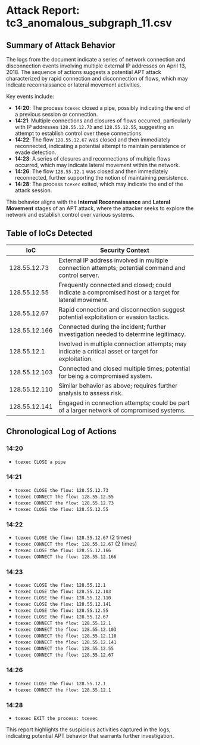 # Attack Report: tc3_anomalous_subgraph_11.csv

## Summary of Attack Behavior

The logs from the document indicate a series of network connection and disconnection events involving multiple external IP addresses on April 13, 2018. The sequence of actions suggests a potential APT attack characterized by rapid connection and disconnection of flows, which may indicate reconnaissance or lateral movement activities. 

Key events include:
- **14:20**: The process `tcexec` closed a pipe, possibly indicating the end of a previous session or connection.
- **14:21**: Multiple connections and closures of flows occurred, particularly with IP addresses `128.55.12.73` and `128.55.12.55`, suggesting an attempt to establish control over these connections.
- **14:22**: The flow `128.55.12.67` was closed and then immediately reconnected, indicating a potential attempt to maintain persistence or evade detection.
- **14:23**: A series of closures and reconnections of multiple flows occurred, which may indicate lateral movement within the network.
- **14:26**: The flow `128.55.12.1` was closed and then immediately reconnected, further supporting the notion of maintaining persistence.
- **14:28**: The process `tcexec` exited, which may indicate the end of the attack session.

This behavior aligns with the **Internal Reconnaissance** and **Lateral Movement** stages of an APT attack, where the attacker seeks to explore the network and establish control over various systems.

## Table of IoCs Detected

| IoC                | Security Context                                                                                     |
|--------------------|-----------------------------------------------------------------------------------------------------|
| 128.55.12.73       | External IP address involved in multiple connection attempts; potential command and control server. |
| 128.55.12.55       | Frequently connected and closed; could indicate a compromised host or a target for lateral movement. |
| 128.55.12.67       | Rapid connection and disconnection suggest potential exploitation or evasion tactics.               |
| 128.55.12.166      | Connected during the incident; further investigation needed to determine legitimacy.                |
| 128.55.12.1        | Involved in multiple connection attempts; may indicate a critical asset or target for exploitation.  |
| 128.55.12.103      | Connected and closed multiple times; potential for being a compromised system.                      |
| 128.55.12.110      | Similar behavior as above; requires further analysis to assess risk.                                |
| 128.55.12.141      | Engaged in connection attempts; could be part of a larger network of compromised systems.           |

## Chronological Log of Actions

### 14:20
- `tcexec CLOSE a pipe`

### 14:21
- `tcexec CLOSE the flow: 128.55.12.73`
- `tcexec CONNECT the flow: 128.55.12.55`
- `tcexec CONNECT the flow: 128.55.12.73`
- `tcexec CLOSE the flow: 128.55.12.55`

### 14:22
- `tcexec CLOSE the flow: 128.55.12.67` (2 times)
- `tcexec CONNECT the flow: 128.55.12.67` (2 times)
- `tcexec CLOSE the flow: 128.55.12.166`
- `tcexec CONNECT the flow: 128.55.12.166`

### 14:23
- `tcexec CLOSE the flow: 128.55.12.1`
- `tcexec CLOSE the flow: 128.55.12.103`
- `tcexec CLOSE the flow: 128.55.12.110`
- `tcexec CLOSE the flow: 128.55.12.141`
- `tcexec CLOSE the flow: 128.55.12.55`
- `tcexec CLOSE the flow: 128.55.12.67`
- `tcexec CONNECT the flow: 128.55.12.1`
- `tcexec CONNECT the flow: 128.55.12.103`
- `tcexec CONNECT the flow: 128.55.12.110`
- `tcexec CONNECT the flow: 128.55.12.141`
- `tcexec CONNECT the flow: 128.55.12.55`
- `tcexec CONNECT the flow: 128.55.12.67`

### 14:26
- `tcexec CLOSE the flow: 128.55.12.1`
- `tcexec CONNECT the flow: 128.55.12.1`

### 14:28
- `tcexec EXIT the process: tcexec` 

This report highlights the suspicious activities captured in the logs, indicating potential APT behavior that warrants further investigation.